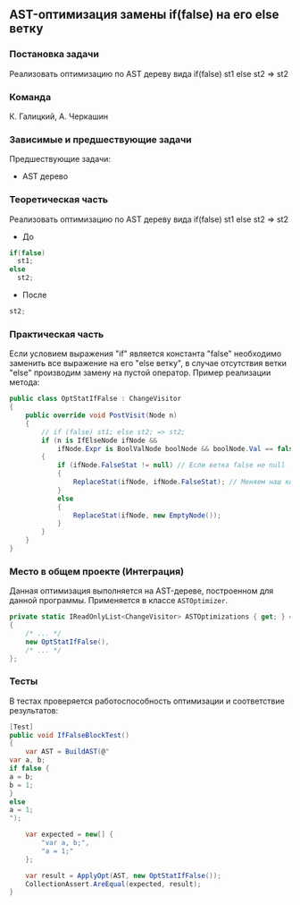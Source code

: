 ## AST-оптимизация замены if(false) на его else ветку

### Постановка задачи
Реализовать оптимизацию по AST дереву вида if(false) st1 else st2 => st2

### Команда
К. Галицкий, А. Черкашин

### Зависимые и предшествующие задачи
Предшествующие задачи:

- AST дерево

### Теоретическая часть
Реализовать оптимизацию по AST дереву вида if(false) st1 else st2 => st2

  * До

  ```csharp
  if(false)
    st1;
  else
    st2;
  ```

  * После

  ```csharp
  st2;
  ```

### Практическая часть
Если условием выражения "if" является константа "false" необходимо заменить все выражение на его "else ветку", в случае отсутствия ветки "else" производим замену на пустой оператор.
Пример реализации метода:

```csharp
public class OptStatIfFalse : ChangeVisitor
{
    public override void PostVisit(Node n)
    {
        // if (false) st1; else st2; => st2;
        if (n is IfElseNode ifNode &&
            ifNode.Expr is BoolValNode boolNode && boolNode.Val == false) // Если выражение == false
        {
            if (ifNode.FalseStat != null) // Если ветка false не null
            {
                ReplaceStat(ifNode, ifNode.FalseStat); // Меняем наш корень на ветку else
            }
            else
            {
                ReplaceStat(ifNode, new EmptyNode());
            }
        }
    }
}
```

### Место в общем проекте (Интеграция)
Данная оптимизация выполняется на AST-дереве, построенном для данной программы. Применяется в классе `ASTOptimizer`.
```csharp
private static IReadOnlyList<ChangeVisitor> ASTOptimizations { get; } = new List<ChangeVisitor>
{
    /* ... */
    new OptStatIfFalse(),
    /* ... */
};
```

### Тесты
В тестах проверяется работоспособность оптимизации и соответствие результатов:

```csharp
[Test]
public void IfFalseBlockTest()
{
    var AST = BuildAST(@"
var a, b;
if false {
a = b;
b = 1;
}
else
a = 1;
");

    var expected = new[] {
        "var a, b;",
        "a = 1;"
    };

    var result = ApplyOpt(AST, new OptStatIfFalse());
    CollectionAssert.AreEqual(expected, result);
}
```
